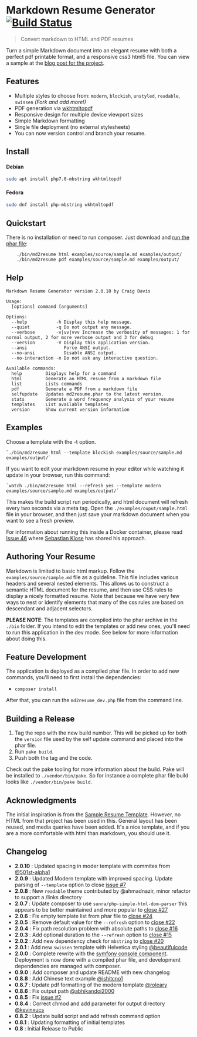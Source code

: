 # Markdown Resume Generator [![Build Status](https://travis-ci.org/there4/markdown-resume.png?branch=master)](https://travis-ci.org/there4/markdown-resume)
> Convert markdown to HTML and PDF resumes

Turn a simple Markdown document into an elegant resume with both a perfect
pdf printable format, and a responsive css3 html5 file. You can view a sample
at the [blog post for the project][blog].

## Features

* Multiple styles to choose from: `modern`, `blockish`, `unstyled`, `readable`, `swissen` _(Fork and add more!)_
* PDF generation via [wkhtmltopdf][wkhtmltopdf]
* Responsive design for multiple device viewport sizes
* Simple Markdown formatting
* Single file deployment (no external stylesheets)
* You can now version control and branch your resume.

## Install
#### Debian
```bash
sudo apt install php7.0-mbstring wkhtmltopdf
```

#### Fedora
```bash
sudo dnf install php-mbstring wkhtmltopdf
```

## Quickstart

  There is no installation or need to run composer. Just download and [run the phar file](https://github.com/there4/markdown-resume/raw/master/bin/md2resume):

```
    ./bin/md2resume html examples/source/sample.md examples/output/
    ./bin/md2resume pdf examples/source/sample.md examples/output/
```

## Help
```
Markdown Resume Generator version 2.0.10 by Craig Davis

Usage:
  [options] command [arguments]

Options:
  --help           -h Display this help message.
  --quiet          -q Do not output any message.
  --verbose        -v|vv|vvv Increase the verbosity of messages: 1 for normal output, 2 for more verbose output and 3 for debug
  --version        -V Display this application version.
  --ansi              Force ANSI output.
  --no-ansi           Disable ANSI output.
  --no-interaction -n Do not ask any interactive question.

Available commands:
  help         Displays help for a command
  html         Generate an HTML resume from a markdown file
  list         Lists commands
  pdf          Generate a PDF from a markdown file
  selfupdate   Updates md2resume.phar to the latest version.
  stats        Generate a word frequency analysis of your resume
  templates    List available templates
  version      Show current version information

```
## Examples

Choose a template with the -t option.

    `./bin/md2resume html --template blockish examples/source/sample.md examples/output/`

If you want to edit your markdown resume in your editor while watching it
update in your browser, run this command:

    `watch ./bin/md2resume html --refresh yes --template modern examples/source/sample.md examples/output/`

This makes the build script run periodically, and html document will refresh
every two seconds via a meta tag. Open the `./examples/ouput/sample.html` file
in your browser, and then just save your markdown document when you want to see
a fresh preview.

For information about running this inside a Docker container, please read [Issue 46](https://github.com/there4/markdown-resume/issues/46#issuecomment-126520792)
where [Sebastian Klose](https://github.com/sklose) has shared his approach.

## Authoring Your Resume

Markdown is limited to basic html markup. Follow the `examples/source/sample.md`
file  as a guideline. This file includes various headers and several nested
elements. This allows us to construct a semantic HTML document for the resume,
and then use CSS rules to display a nicely formatted resume. Note that because
we have very few ways to nest or identify elements that many of the css rules
are based on descendant and adjacent selectors.

__PLEASE NOTE__: The templates are compiled into the phar archive in the `./bin`
folder. If you intend to edit the templates or add new ones, you'll need to run
this application in the dev mode. See below for more information about doing
this.

## Feature Development

The application is deployed as a compiled phar file. In order to add new
commands, you'll need to first install the dependencies:

* `composer install`

After that, you can run the `md2resume_dev.php` file from the command line.

## Building a Release

1. Tag the repo with the new build number. This will be picked up for both
   the `version` file used by the self update command and placed into the
   phar file.
2. Run `pake build`.
3. Push both the tag and the code.

Check out the pake tooling for more information about the build. Pake will be
installed to `./vendor/bin/pake`. So for instance a complete phar file build
looks like `./vendor/bin/pake build`.

## Acknowledgments

The initial inspiration is from the [Sample Resume Template][srt].
However, no HTML from that project has been used in this. General layout has
been reused, and media queries have been added. It's a nice template, and if you
are a more comfortable with html than markdown, you should use it.

## Changelog

* __2.0.10__ : Updated spacing in moder template with commites from [@501st-alpha1](https://github.com/501st-alpha1)
* __2.0.9__ : Updated Modern template with improved spacing. Update parsing of
  `--template` option to close [issue #7](https://github.com/there4/markdown-resume/issues/7)
* __2.0.8__ : New `readable` theme contributed by @ahmadnazir, minor refactor
  to support a /links directory
* __2.0.7__ : Update composer to use `sunra/php-simple-html-dom-parser` this
  appears to be better maintained and more popular to [close #27](https://github.com/there4/markdown-resume/issues/27)
* __2.0.6__ : Fix empty template list from phar file to [close #24](https://github.com/there4/markdown-resume/issues/24)
* __2.0.5__ : Remove default value for the `--refresh` option to [close #22](https://github.com/there4/markdown-resume/issues/22)
* __2.0.4__ : Fix path resolution problem with absolute paths to [close #16](https://github.com/there4/markdown-resume/issues/16)
* __2.0.3__ : Add optional duration to the `--refresh` option to [close #15](https://github.com/there4/markdown-resume/issues/15)
* __2.0.2__ : Add new dependency check for `mbstring` to [close #20](https://github.com/there4/markdown-resume/issues/20)
* __2.0.1__ : Add new `swissen` template with Helvetica styling [@beautifulcode](https://github.com/beautifulcode)
* __2.0.0__ : Complete rewrite with the [symfony console component][console].
  Deployment is now done with a compiled phar file, and development dependencies
  are managed with composer.
* __0.9.0__ : Add composer and update README with new changelog
* __0.8.8__ : Add Chinese text example [@ishitcno1](https://github.com/ishitcno1)
* __0.8.7__ : Update pdf formatting of the modern template [@roleary](https://github.com/roleary)
* __0.8.6__ : Fix output path [@abhikandoi2000](https://github.com/abhikandoi2000)
* __0.8.5__ : Fix [issue #2](https://github.com/there4/markdown-resume/issues/2)
* __0.8.4__ : Correct chmod and add parameter for output directory [@kevinxucs](https://github.com/kevinxucs)
* __0.8.2__ : Update build script and add refresh command option
* __0.8.1__ : Updating formatting of initial templates
* __0.8__ : Initial Release to Public

[srt]: http://sampleresumetemplate.net/ "A great starting point"
[blog]: http://there4development.com/blog/2012/12/31/markdown-resume-builder/
[pake]: https://github.com/indeyets/pake/wiki/Installing-Pake
[wkhtmltopdf]: https://github.com/pdfkit/pdfkit/wiki/Installing-WKHTMLTOPDF
[console]: http://symfony.com/doc/current/components/console/introduction.html
